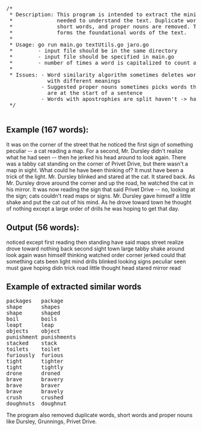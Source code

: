 <pre>
/*
 * Description: This program is intended to extract the minimum number of words
 *              needed to understand the text. Duplicate words, similar words,
 *              short words, and proper nouns are removed. The resulting list 
 *              forms the foundational words of the text.
 *
 * Usage: go run main.go textUtils.go jaro.go
 *        - input file should be in the same directory 
 *        - input file should be specified in main.go
 *        - number of times a word is capitalized to count as a proper noun
 *
 * Issues: - Word similarity algorithm sometimes deletes words
             with different meanings
           - Suggested proper nouns sometimes picks words that
             are at the start of a sentence
           - Words with apostrophies are split haven't -> haven t  
 */
 </pre>
 
## Example (167 words):
It was on the corner of the street that he noticed the first sign of something peculiar -- a cat reading a map. For a second, Mr. Dursley didn't realize what he had seen -- then he jerked his head around to look again. There was a tabby cat standing on the corner of Privet Drive, but there wasn't a map in sight. What could he have been thinking of? It must have been a trick of the light. Mr. Dursley blinked and stared at the cat. It stared back. As Mr. Dursley drove around the corner and up the road, he watched the cat in his mirror. It was now reading the sign that said Privet Drive -- no, looking at the sign; cats couldn't read maps or signs. Mr. Dursley gave himself a little shake and put the cat out of his mind. As he drove toward town he thought of nothing except a large order of drills he was hoping to get that day. 
 
## Output (56 words):
noticed
except
first
reading
then
standing
have
said
maps
street
realize
drove
toward
nothing
back
second
sight
town
large
tabby
shake
around
look
again
wasn
himself
thinking
watched
order
corner
jerked
could
that
something
cats
been
light
mind
drills
blinked
looking
signs
peculiar
seen
must
gave
hoping
didn
trick
road
little
thought
head
stared
mirror
read

## Example of extracted similar words
<pre>
packages   package
shape      shapes
shape      shaped
boil       boils
leapt      leap
objects    object
punishment punishments
stacked    stack
toilets    toilet
furiously  furious
tight      tighter
tight      tightly
drone      droned
brave      bravery
brave      braver
brave      bravely
crush      crushed
doughnuts  doughnut</pre>


The program also removed duplicate words, short words and proper nouns like Dursley, Grunnings, Privet Drive.
